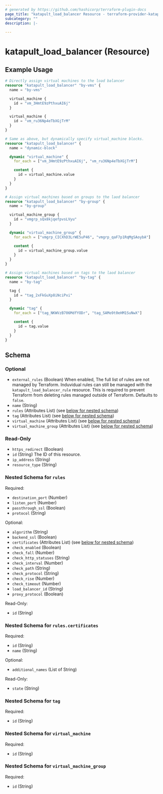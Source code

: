 ```yaml
---
# generated by https://github.com/hashicorp/terraform-plugin-docs
page_title: "katapult_load_balancer Resource - terraform-provider-katapult"
subcategory: ""
description: |-
  
---
```


# katapult_load_balancer (Resource)



## Example Usage

```terraform
# Directly assign virtual machines to the load balancer
resource "katapult_load_balancer" "by-vms" {
  name = "by-vms"

  virtual_machine {
    id = "vm_3HmtE9zPthxuAI6j"
  }

  virtual_machine {
    id = "vm_ru36Np4eTbXGjTrM"
  }
}

# Same as above, but dynamically specify virtual_machine blocks.
resource "katapult_load_balancer" {
  name = "dynamic-block"

  dynamic "virtual_machine" {
    for_each = ["vm_3HmtE9zPthxuAI6j", "vm_ru36Np4eTbXGjTrM"]

    content {
      id = virtual_machine.value
    }
  }
}

# Assign virtual machines based on groups to the laod balancer
resource "katapult_load_balancer" "by-group" {
  name = "by-group"

  virtual_machine_group {
    id = "vmgrp_sQx8kjqefpvsLVyu"
  }

  dynamic "virtual_machine_group" {
    for_each = ["vmgrp_CICXhD3LrWE5uP46", "vmgrp_qaF7p1RqMgSAoybA"]

    content {
      id = virtual_machine_group.value
    }
  }
}

# Assign virtual machines based on tags to the laod balancer
resource "katapult_load_balancer" "by-tag" {
  name = "by-tag"

  tag {
    id = "tag_2xFkGuXp8iNciPxi"
  }

  dynamic "tag" {
    for_each = ["tag_NKWVzB706MdfYODr", "tag_SAMo9t0eHM1SuNwX"]

    content {
      id = tag.value
    }
  }
}
```

<!-- schema generated by tfplugindocs -->
## Schema

### Optional

- `external_rules` (Boolean) When enabled, The full list of rules are not managed by Terraform. Induvidual rules can still be managed with the `katapult_load_balancer_rule` resource. This is required to prevent Terraform from deleting rules managed outside of Terraform. Defaults to `false`.
- `name` (String)
- `rules` (Attributes List) (see [below for nested schema](#nestedatt--rules))
- `tag` (Attributes List) (see [below for nested schema](#nestedatt--tag))
- `virtual_machine` (Attributes List) (see [below for nested schema](#nestedatt--virtual_machine))
- `virtual_machine_group` (Attributes List) (see [below for nested schema](#nestedatt--virtual_machine_group))

### Read-Only

- `https_redirect` (Boolean)
- `id` (String) The ID of this resource.
- `ip_address` (String)
- `resource_type` (String)

<a id="nestedatt--rules"></a>
### Nested Schema for `rules`

Required:

- `destination_port` (Number)
- `listen_port` (Number)
- `passthrough_ssl` (Boolean)
- `protocol` (String)

Optional:

- `algorithm` (String)
- `backend_ssl` (Boolean)
- `certificates` (Attributes List) (see [below for nested schema](#nestedatt--rules--certificates))
- `check_enabled` (Boolean)
- `check_fall` (Number)
- `check_http_statuses` (String)
- `check_interval` (Number)
- `check_path` (String)
- `check_protocol` (String)
- `check_rise` (Number)
- `check_timeout` (Number)
- `load_balancer_id` (String)
- `proxy_protocol` (Boolean)

Read-Only:

- `id` (String)

<a id="nestedatt--rules--certificates"></a>
### Nested Schema for `rules.certificates`

Required:

- `id` (String)
- `name` (String)

Optional:

- `additional_names` (List of String)

Read-Only:

- `state` (String)



<a id="nestedatt--tag"></a>
### Nested Schema for `tag`

Required:

- `id` (String)


<a id="nestedatt--virtual_machine"></a>
### Nested Schema for `virtual_machine`

Required:

- `id` (String)


<a id="nestedatt--virtual_machine_group"></a>
### Nested Schema for `virtual_machine_group`

Required:

- `id` (String)


